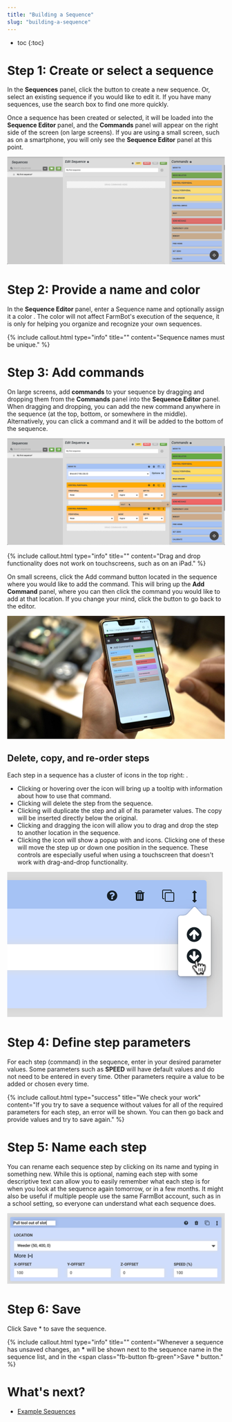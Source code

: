 ```yaml
---
title: "Building a Sequence"
slug: "building-a-sequence"
---
```


* toc
{:toc}

# Step 1: Create or select a sequence
In the **Sequences** panel, click the <span class="fb-button fb-green"><i class='fa fa-server'></i></span> button to create a new sequence. Or, select an existing sequence if you would like to edit it. If you have many sequences, use the search box to find one more quickly.

Once a sequence has been created or selected, it will be loaded into the **Sequence Editor** panel, and the **Commands** panel will appear on the right side of the screen (on large screens). If you are using a small screen, such as on a smartphone, you will only see the **Sequence Editor** panel at this point.

![Screen Shot 2020-01-02 at 12.55.37 PM.png](_images/Screen_Shot_2020-01-02_at_12.55.37_PM.png)

# Step 2: Provide a name and color
In the **Sequence Editor** panel, enter a <span class="fb-input">Sequence name</span> and optionally assign it a color <span class="fa fa-circle saucer purple"></span>. The color will not affect FarmBot's execution of the sequence, it is only for helping you organize and recognize your own sequences.

{%
include callout.html
type="info"
title=""
content="Sequence names must be unique."
%}

# Step 3: Add commands
On large screens, add **commands** to your sequence by dragging and dropping them from the **Commands** panel into the **Sequence Editor** panel. When dragging and dropping, you can add the new command anywhere in the sequence (at the top, bottom, or somewhere in the middle). Alternatively, you can click a command and it will be added to the bottom of the sequence.

![Screen Shot 2020-01-02 at 12.57.28 PM.png](_images/Screen_Shot_2020-01-02_at_12.57.28_PM.png)



{%
include callout.html
type="info"
title=""
content="Drag and drop functionality does not work on touchscreens, such as on an iPad."
%}

On small screens, click the <span class="fb-button fb-gray">Add command</span> button located in the sequence where you would like to add the command. This will bring up the **Add Command** panel, where you can then click the command you would like to add at that location. If you change your mind, click the <i class='fa fa-arrow-left'></i> button to go back to the editor.

![D_JIv7iWkAA-zAV.jpeg](_images/D_JIv7iWkAA-zAV.jpeg)

## Delete, copy, and re-order steps
Each step in a sequence has a cluster of icons in the top right: <i class='fa fa-question-circle'></i> <i class='fa fa-trash'></i> <i class='fa fa-copy'></i> <i class='fa fa-arrows-v'></i>.
 * Clicking or hovering over the <i class='fa fa-question-circle'></i> icon will bring up a tooltip with information about how to use that command.
 * Clicking <i class='fa fa-trash'></i> will delete the step from the sequence.
 * Clicking <i class='fa fa-copy'></i> will duplicate the step and all of its parameter values. The copy will be inserted directly below the original.
 * Clicking and dragging the <i class='fa fa-arrows-v'></i> icon will allow you to drag and drop the step to another location in the sequence.
 * Clicking the <i class='fa fa-arrows-v'></i> icon will show a popup with <i class='fa fa-arrow-circle-up'></i> and <i class='fa fa-arrow-circle-down'></i> icons. Clicking one of these will move the step up or down one position in the sequence. These controls are especially useful when using a touchscreen that doesn't work with drag-and-drop functionality.

![Screen Shot 2019-07-12 at 3.26.22 PM.png](_images/Screen_Shot_2019-07-12_at_3.26.22_PM.png)

# Step 4: Define step parameters
For each step (command) in the sequence, enter in your desired parameter values. Some parameters such as **SPEED** will have default values and do not need to be entered in every time. Other parameters require a value to be added or chosen every time.

{%
include callout.html
type="success"
title="We check your work"
content="If you try to save a sequence without values for all of the required parameters for each step, an error will be shown. You can then go back and provide values and try to save again."
%}

# Step 5: Name each step
You can rename each sequence step by clicking on its name and typing in something new. While this is optional, naming each step with some descriptive text can allow you to easily remember what each step is for when you look at the sequence again tomorrow, or in a few months. It might also be useful if multiple people use the same FarmBot account, such as in a school setting, so everyone can understand what each sequence does.

![Screen Shot 2019-07-12 at 3.07.08 PM.png](_images/Screen_Shot_2019-07-12_at_3.07.08_PM.png)

# Step 6: Save
Click <span class="fb-button fb-green">Save &ast;</span> to save the sequence.

{%
include callout.html
type="info"
title=""
content="Whenever a sequence has unsaved changes, an **&ast;** will be shown next to the sequence name in the sequence list, and in the <span class=\"fb-button fb-green\">Save &ast;</span> button."
%}


# What's next?

 * [Example Sequences](example-sequences.md)
